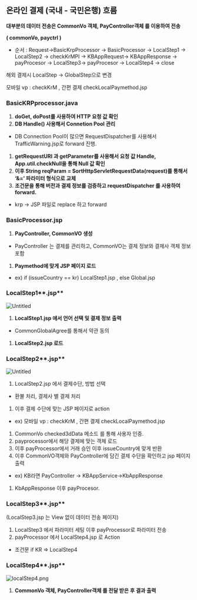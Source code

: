 ## 온라인 결제 (국내 - 국민은행) 흐름

**대부분의 데이터 전송은 CommonVo 객체, PayController객체 를 이용하여 전송**

**( commonVo, payctrl )**

- 순서 : Request→BasicKrpProcessor → BasicProcessor → LocalStep1 → LocalStep2 → checkKrMPI → KBAppRequest→ KBAppResponse → payProcesor → LocalStep3→ payProcesor → LocalStep4 -> close

해외 결제시 LocalStep → GlobalStep으로 변경

모바일 vp : checkKrM , 간편 결제 checkLocalPaymethod.jsp

### **BasicKRPprocessor.java**

1. **doGet, doPost를 사용하여 HTTP 요청 값 확인**
2. **DB Handle() 사용해서 Connetion Pool 관리**
- DB Connection Pool이 많으면 RequestDispatcher를 사용해서 TrafficWarning.jsp로 forward 진행.
1. **getRequestURI 과 getParameter를 사용해서 요청 값 Handle, App.util.checkNull을 통해 Null 값 확인**
2. **이후 String reqParam = SortHttpServletRequestData(request)를 통해서  ‘&=’ 파라미터 형식으로 교체**
3. **조건문을 통해 버전과 결제 정보를 검증하고 requestDispatcher 를 사용하여 forward.**
- krp → JSP 파일로 replace 하고 forward

### **BasicProcessor.jsp**

1. **PayController, CommonVO 생성**
- PayController 는 결제를 관리하고, CommonVO는 결제 정보와 결제사 객체 정보 포함
1. **Paymethod에 맞게 JSP 페이지 로드**
- ex) if (issueCountry == kr) LocalStep1.jsp , else Global.jsp

### LocalStep1**.jsp**

![Untitled](https://github.com/beombeom1119/MD/blob/master/IMG/localStep1.png?raw=true)

1. **LocalStep1.jsp 에서 언어 선택 및 결제 정보 출력**
- CommonGlobalAgree를 통해서 약관 동의
1. **LocalStep2.jsp 로드**

### LocalStep2**.jsp**

![Untitled](https://github.com/beombeom1119/MD/blob/master/IMG/localStep2.png?raw=true)

1. LocalStep2.jsp 에서 결제수단, 방법 선택
- 환불 처리, 결제사 별 결제 처리
1. 이후 결제 수단에 맞는 JSP 페이지로 action
- ex) 모바일 vp : checkKrM , 간편 결제 checkLocalPaymethod.jsp
1. CommonVo checked3dData 메소드 를 통해 사용자 인증.
2. payprocessor에서 해당 결제에 맞는 객체 로드
3. 이후 payProcessor에서 거래 승인 이후 issueCountry에 맞게 반환
4. 이후 CommonVO객체와 PayController에 담긴 결제 수단을 확인하고 jsp 페이지 출력
- ex) KB라면 PayController → KBAppService→KbAppResponse
1. KbAppResponse 이후  payProcesor.

### LocalStep3**.jsp**

(LocalStep3.jsp 는 View 없이 데이터 전송 페이지)

1. LocalStep3 에서 파라미터 세팅 이후 payProcessor로 파라미터 전송
2. payProcessor 에서 LocalStep4.jsp 로 Action
- 조건문 if KR ⇒ LocalStep4

### LocalStep4**.jsp**

![localStep4.png](https://github.com/beombeom1119/MD/blob/master/IMG/localStep4.png?raw=true)

1.  **CommonVo 객체, PayController객체 를 전달 받은 후 결과 출력**